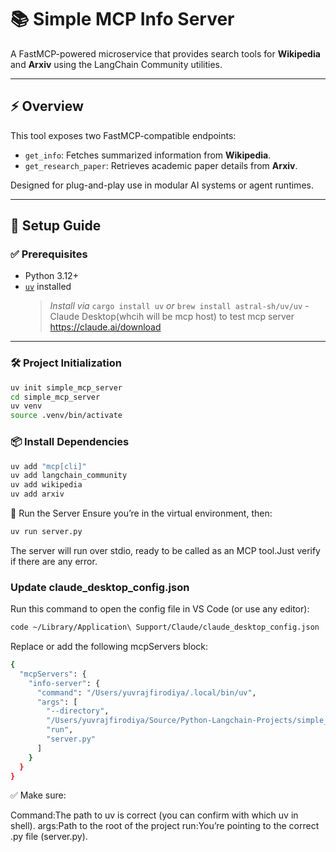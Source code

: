 # 📚 Simple MCP Info Server

A FastMCP-powered microservice that provides search tools for **Wikipedia** and **Arxiv** using the LangChain Community utilities.

---

## ⚡ Overview

This tool exposes two FastMCP-compatible endpoints:

- `get_info`: Fetches summarized information from **Wikipedia**.
- `get_research_paper`: Retrieves academic paper details from **Arxiv**.

Designed for plug-and-play use in modular AI systems or agent runtimes.

---

## 🧰 Setup Guide

### ✅ Prerequisites

- Python 3.12+
- [`uv`](https://github.com/astral-sh/uv) installed  
  > _Install via_ `cargo install uv` _or_ `brew install astral-sh/uv/uv`
-Claude Desktop(whcih will be mcp host) to test mcp server
  > https://claude.ai/download

---

### 🛠️ Project Initialization

```bash
uv init simple_mcp_server
cd simple_mcp_server
uv venv
source .venv/bin/activate
```
### 📦 Install Dependencies
```bash
uv add "mcp[cli]"
uv add langchain_community
uv add wikipedia
uv add arxiv
```

🚀 Run the Server
Ensure you’re in the virtual environment, then:

```bash
uv run server.py
```

The server will run over stdio, ready to be called as an MCP tool.Just verify if there are any error.
### Update claude_desktop_config.json
Run this command to open the config file in VS Code (or use any editor):
```bash
code ~/Library/Application\ Support/Claude/claude_desktop_config.json
```
Replace or add the following mcpServers block:
```bash
{
  "mcpServers": {
    "info-server": {
      "command": "/Users/yuvrajfirodiya/.local/bin/uv",
      "args": [
        "--directory",
        "/Users/yuvrajfirodiya/Source/Python-Langchain-Projects/simple_mcp_server",
        "run",
        "server.py"
      ]
    }
  }
}
```
✅ Make sure:

Command:The path to uv is correct (you can confirm with which uv in shell).
args:Path to the root of the project
run:You’re pointing to the correct .py file (server.py).






